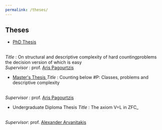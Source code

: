 ```yaml
---
permalink: /theses/
---
```


## Theses

- <A href="https://corefiles.corelab.ntua.gr/index.php/s/fVgdpMSPYHgTc5x"> PhD Thesis </A>
<br/>
<i> Title </i>: On structural and descriptive complexity of hard countingproblems the decision version of which is easy
</br>
<i> Supervisor </i>: prof. <A href="http://users.softlab.ntua.gr/~pagour/"> Aris Pagourtzis</A>

- <A href="https://corefiles.corelab.ntua.gr/index.php/s/fVgdpMSPYHgTc5x"> Master's Thesis </A>
<i> Title </i>: Counting below #P:  Classes, problems and descriptive complexity
</br>
<i> Supervisor </i>: prof. <A href="http://users.softlab.ntua.gr/~pagour/"> Aris  Pagourtzis</A>

- Undergraduate Diploma Thesis
<i> Title </i>: The axiom V=L in ZFC_
</br>
<i> Supervisor</i>: prof. <A href="https://www.researchgate.net/profile/Alexander-Arvanitakis"> Alexander Arvanitakis </A>
